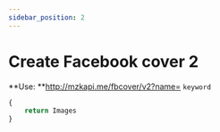 ```yaml
---
sidebar_position: 2
---
```

# Create Facebook cover 2


**Use: **http://mzkapi.me/fbcover/v2?name= `keyword`

```jsx title="http://mzkapi.me/fbcover/v2?name=<name>&id=5&subname=Lục Phá Đá"
{
    return Images
}
```